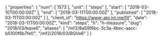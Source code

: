 {
  "properties": {
    "num": [
      1573
    ],
    "unit": [
      "steps"
    ],
    "start": [
      "2018-03-10T00:00:00Z"
    ],
    "end": [
      "2018-03-11T00:00:00Z"
    ],
    "published": [
      "2018-03-11T00:00:00Z"
    ]
  },
  "client_id": "https://www-api.jvt.me/fit",
  "date": "2018-03-11T00:00:00Z",
  "kind": "steps",
  "h": "h-measure",
  "slug": "2018/03/bqve6",
  "aliases": [
    "/mf2/8a59f6bc-3c3a-4bec-aacc-b5100f6b7fef/",
    "/mf2/2018/03/BQVe6"
  ]
}
